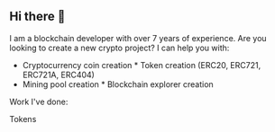 ## Hi there 👋

I am a blockchain developer with over 7 years of experience. Are you looking to create a new crypto project? I can help you with:
* Cryptocurrency coin creation
* Token creation (ERC20, ERC721, ERC721A, ERC404)
* Mining pool creation
* Blockchain explorer creation


Work I've done:
<summary>Tokens</summary>
